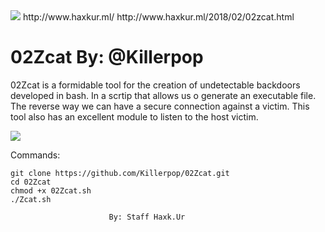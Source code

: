 <img src="http://2.bp.blogspot.com/-AEMFuusurAY/WmZzIWGkrmI/AAAAAAAAAnk/e2dyPk_bRfgjYhSOHufT4EsIerBZmHGIwCK4BGAYYCw/s326/sdcdc.png" />
http://www.haxkur.ml/   http://www.haxkur.ml/2018/02/02zcat.html

# 02Zcat By: @Killerpop


02Zcat is a formidable tool for the creation of undetectable 
backdoors developed in bash. In a scrtip that allows us 
o generate an executable file. 
The reverse way we can have a secure connection against a victim.
This tool also has an excellent module to listen to the host victim.


<img src="https://4.bp.blogspot.com/-UKSgqYFFEMM/WoW37M65KII/AAAAAAAAAqE/WTCmc4AXD9wPX0yReXxzQptXmdXicuaLQCLcBGAs/s1600/Captura%2Bde%2Bpantalla%2B2018-02-15%2B13%253A39%253A43.png" />


Commands:

	git clone https://github.com/Killerpop/02Zcat.git
	cd 02Zcat
	chmod +x 02Zcat.sh
	./Zcat.sh

                          By: Staff Haxk.Ur
